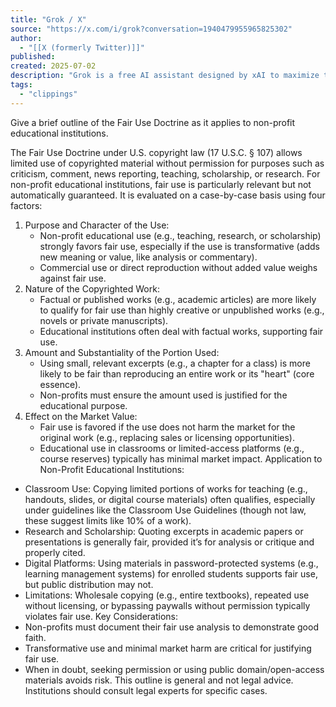 ```yaml
---
title: "Grok / X"
source: "https://x.com/i/grok?conversation=1940479955965825302"
author:
  - "[[X (formerly Twitter)]]"
published:
created: 2025-07-02
description: "Grok is a free AI assistant designed by xAI to maximize truth and objectivity. Grok offers real-time search, image generation, trend analysis, and more."
tags:
  - "clippings"
---
```


Give a brief outline of the Fair Use Doctrine as it applies to non-profit educational institutions.

The Fair Use Doctrine under U.S. copyright law (17 U.S.C. § 107) allows limited use of copyrighted material without permission for purposes such as criticism, comment, news reporting, teaching, scholarship, or research. For non-profit educational institutions, fair use is particularly relevant but not automatically guaranteed. It is evaluated on a case-by-case basis using four factors:
1. Purpose and Character of the Use:
	- Non-profit educational use (e.g., teaching, research, or scholarship) strongly favors fair use, especially if the use is transformative (adds new meaning or value, like analysis or commentary).
	- Commercial use or direct reproduction without added value weighs against fair use.
2. Nature of the Copyrighted Work:
	- Factual or published works (e.g., academic articles) are more likely to qualify for fair use than highly creative or unpublished works (e.g., novels or private manuscripts).
	- Educational institutions often deal with factual works, supporting fair use.
3. Amount and Substantiality of the Portion Used:
	- Using small, relevant excerpts (e.g., a chapter for a class) is more likely to be fair than reproducing an entire work or its "heart" (core essence).
	- Non-profits must ensure the amount used is justified for the educational purpose.
4. Effect on the Market Value:
	- Fair use is favored if the use does not harm the market for the original work (e.g., replacing sales or licensing opportunities).
	- Educational use in classrooms or limited-access platforms (e.g., course reserves) typically has minimal market impact.
Application to Non-Profit Educational Institutions:
- Classroom Use: Copying limited portions of works for teaching (e.g., handouts, slides, or digital course materials) often qualifies, especially under guidelines like the Classroom Use Guidelines (though not law, these suggest limits like 10% of a work).
- Research and Scholarship: Quoting excerpts in academic papers or presentations is generally fair, provided it’s for analysis or critique and properly cited.
- Digital Platforms: Using materials in password-protected systems (e.g., learning management systems) for enrolled students supports fair use, but public distribution may not.
- Limitations: Wholesale copying (e.g., entire textbooks), repeated use without licensing, or bypassing paywalls without permission typically violates fair use.
Key Considerations:
- Non-profits must document their fair use analysis to demonstrate good faith.
- Transformative use and minimal market harm are critical for justifying fair use.
- When in doubt, seeking permission or using public domain/open-access materials avoids risk.
This outline is general and not legal advice. Institutions should consult legal experts for specific cases.